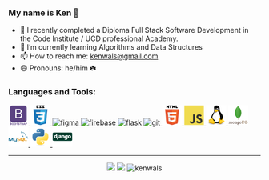 ### My name is Ken 👋

- 🔭 I recently completed a Diploma Full Stack Software Development in the Code Institute / UCD professional Academy.
- 🌱 I’m currently learning Algorithms and Data Structures
- 📫 How to reach me: kenwals@gmail.com
- 😄 Pronouns: he/him ☘️

<h3 align="left">Languages and Tools:</h3>
<p align="left">
    <a href="https://getbootstrap.com" target="_blank"> <img src="https://raw.githubusercontent.com/devicons/devicon/master/icons/bootstrap/bootstrap-plain-wordmark.svg" alt="bootstrap" width="40" height="40" /> </a>
    <a href="https://www.w3schools.com/css/" target="_blank"> <img src="https://raw.githubusercontent.com/devicons/devicon/master/icons/css3/css3-original-wordmark.svg" alt="css3" width="40" height="40" /> </a>
    <a href="https://www.figma.com/" target="_blank"> <img src="https://www.vectorlogo.zone/logos/figma/figma-icon.svg" alt="figma" width="40" height="40" /> </a>
    <a href="https://firebase.google.com/" target="_blank"> <img src="https://www.vectorlogo.zone/logos/firebase/firebase-icon.svg" alt="firebase" width="40" height="40" /> </a>
    <a href="https://flask.palletsprojects.com/" target="_blank"> <img src="https://www.vectorlogo.zone/logos/pocoo_flask/pocoo_flask-icon.svg" alt="flask" width="40" height="40" /> </a>
    <a href="https://git-scm.com/" target="_blank"> <img src="https://www.vectorlogo.zone/logos/git-scm/git-scm-icon.svg" alt="git" width="40" height="40" /> </a>
    <a href="https://www.w3.org/html/" target="_blank"> <img src="https://raw.githubusercontent.com/devicons/devicon/master/icons/html5/html5-original-wordmark.svg" alt="html5" width="40" height="40" /> </a>
    <a href="https://developer.mozilla.org/en-US/docs/Web/JavaScript" target="_blank">
        <img src="https://raw.githubusercontent.com/devicons/devicon/master/icons/javascript/javascript-original.svg" alt="javascript" width="40" height="40" />
    </a>
    <a href="https://www.linux.org/" target="_blank"> <img src="https://raw.githubusercontent.com/devicons/devicon/master/icons/linux/linux-original.svg" alt="linux" width="40" height="40" /> </a>
    <a href="https://www.mongodb.com/" target="_blank"> <img src="https://raw.githubusercontent.com/devicons/devicon/master/icons/mongodb/mongodb-original-wordmark.svg" alt="mongodb" width="40" height="40" /> </a>
    <a href="https://www.mysql.com/" target="_blank"> <img src="https://raw.githubusercontent.com/devicons/devicon/master/icons/mysql/mysql-original-wordmark.svg" alt="mysql" width="40" height="40" /> </a>
    <a href="https://www.python.org" target="_blank"> <img src="https://raw.githubusercontent.com/devicons/devicon/master/icons/python/python-original.svg" alt="python" width="40" height="40" /> </a>
    <a href="https://www.djangoproject.com/" target="_blank"> <img src="https://raw.githubusercontent.com/devicons/devicon/master/icons/django/django-original.svg" alt="django" width="40" height="40"/> </a> 
</p>

---
<p align="center">
    <img src="https://github-readme-stats.vercel.app/api?username=kenwals&show_icons=true&theme=dracula&hide_title=true" />
    <img src="https://github-readme-stats.vercel.app/api/top-langs/?username=kenwals&hide=shell,dockerfile&langs_count=8&layout=compact" />
    <img src="https://github-readme-stats.vercel.app/api?username=kenwals&show_icons=true&locale=en" alt="kenwals" />


</p>

  

<!--
**kenwals/kenwals** is a ✨ _special_ ✨ repository because its `README.md` (this file) appears on your GitHub profile.

Here are some ideas to get you started:

- 🔭 I’m currently studying Full Stack Software Development in the Code Insitute / UCD proffessional Academy. I plan to finish in August 2021.
- 🌱 I’m currently learning Javascript and Python
- 👯 I’m looking to collaborate with a graphic or UX designer 
- 🤔 I’m looking for help with ...
- 💬 Ask me about 
- 📫 How to reach me: kenwals@gmail.com
- 😄 Pronouns: he/him
- ⚡ Fun fact: 

☘️

        <img src="https://github-readme-streak-stats.herokuapp.com/?user=kenwals&" alt="kenwals" />
 <img src="https://github-profile-trophy.vercel.app/?username=kenwals" alt="kenwals" />

https://rahuldkjain.github.io/gh-profile-readme-generator/
-->
